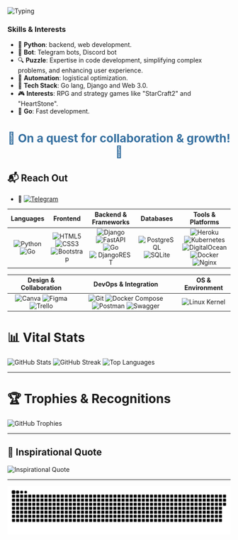 



![Typing](https://readme-typing-svg.herokuapp.com?color=%2336BCF7&lines=🚀+Welcome+Aboard!+👋;👨‍💻+Backend+Developer;💥+Fueled+by+a+passion+for+Technology+&+Innovation+💥)


### Skills & Interests
- 🐍 **Python**: backend, web development.
- 🤖 **Bot**: Telegram bots, Discord bot
- 🔍 **Puzzle**: Expertise in code development, simplifying complex problems, and enhancing user experience.
- 🎯 **Automation**: logistical optimization.
- 🌱 **Tech Stack**: Go lang, Django and Web 3.0.
- 🎮 **Interests**: RPG and strategy games like "StarCraft2" and "HeartStone".
- 🚀 **Go**: Fast development.

<h1 align="center" style="font-size: 26px; color: #3670A0;">🌠 On a quest for collaboration & growth! 🌠</h1>

## 📬 **Reach Out**

- 🚀 [![Telegram](https://img.shields.io/badge/Telegram-%40DK_Oscar-2CA5E0?style=for-the-badge&logo=telegram&logoColor=white)](https://t.me/DK_Oscar)



| **Languages** | **Frontend** | **Backend & Frameworks** | **Databases** | **Tools & Platforms** |
|:-------------:|:------------:|:------------------------:|:-------------:|:---------------------:|
| ![Python](https://img.shields.io/badge/Python-3.8%2B-blue?style=for-the-badge&logo=python) ![Go](https://img.shields.io/badge/Go-00ADD8?style=for-the-badge&logo=go) | ![HTML5](https://img.shields.io/badge/HTML5-%23E34F26?style=for-the-badge&logo=html5) ![CSS3](https://img.shields.io/badge/CSS3-%231572B6?style=for-the-badge&logo=css3) ![Bootstrap](https://img.shields.io/badge/Bootstrap-%23563D7C?style=for-the-badge&logo=bootstrap) | ![Django](https://img.shields.io/badge/Django-%23092E20?style=for-the-badge&logo=django) ![FastAPI](https://img.shields.io/badge/FastAPI-%230170FE?style=for-the-badge&logo=fastapi) ![Go](https://img.shields.io/badge/Go-00ADD8?style=for-the-badge&logo=go) ![DjangoREST](https://img.shields.io/badge/Django_REST-%23092E20?style=for-the-badge&logo=django&color=ff1709&labelColor=gray) | ![PostgreSQL](https://img.shields.io/badge/PostgreSQL-13%2B-blue?style=for-the-badge&logo=postgresql) ![SQLite](https://img.shields.io/badge/SQLite-3.36%2B-blue?style=for-the-badge&logo=sqlite) | ![Heroku](https://img.shields.io/badge/Heroku-%23430098?style=for-the-badge&logo=heroku) ![Kubernetes](https://img.shields.io/badge/Kubernetes-1.21%2B-blue?style=for-the-badge&logo=kubernetes) ![DigitalOcean](https://img.shields.io/badge/DigitalOcean-2.0%2B-blue?style=for-the-badge&logo=digitalocean) ![Docker](https://img.shields.io/badge/Docker-20%2B-blue?style=for-the-badge&logo=docker) ![Nginx](https://img.shields.io/badge/Nginx-%23009639?style=for-the-badge&logo=nginx) |

| **Design & Collaboration** | **DevOps & Integration** | **OS & Environment** |
|:-------------------------:|:------------------------:|:--------------------:|
| ![Canva](https://img.shields.io/badge/Canva-%2300C4CC?style=for-the-badge&logo=Canva) ![Figma](https://img.shields.io/badge/Figma-%23F24E1E?style=for-the-badge&logo=figma) ![Trello](https://img.shields.io/badge/Trello-%23026AA7?style=for-the-badge&logo=Trello) | ![Git](https://img.shields.io/badge/Git-2.30%2B-blue?style=for-the-badge&logo=git) ![Docker Compose](https://img.shields.io/badge/Docker_Compose-1.28%2B-blue?style=for-the-badge&logo=docker) ![Postman](https://img.shields.io/badge/Postman-FF6C37?style=for-the-badge&logo=postman) ![Swagger](https://img.shields.io/badge/Swagger-85EA2D?style=for-the-badge&logo=swagger) | ![Linux Kernel](https://img.shields.io/badge/Linux_Kernel-5.10%2B-blue?style=for-the-badge&logo=linux) |









# 📊 **Vital Stats**

![GitHub Stats](https://github-readme-stats.vercel.app/api?username=Oscardkyou&theme=tokyonight&hide_border=true&include_all_commits=false&count_private=false)
![GitHub Streak](https://github-readme-streak-stats.herokuapp.com/?user=Oscardkyou&theme=tokyonight&hide_border=true)
![Top Languages](https://github-readme-stats.vercel.app/api/top-langs/?username=Oscardkyou&theme=tokyonight&hide_border=true&include_all_commits=false&count_private=false&layout=compact)

---

# 🏆 **Trophies & Recognitions**

![GitHub Trophies](https://github-profile-trophy.vercel.app/?username=Oscardkyou&theme=radical&no-frame=true&no-bg=true&margin-w=4)

---

## 📜 **Inspirational Quote**

![Inspirational Quote](https://quotes-github-readme.vercel.app/api?type=horizontal&theme=radical)


</div>

---

<!-- Generated by GPRM ( https://gprm.itsvg.in ) -->
<img alt="github-snake" src="github-user-contribution.svg" />


